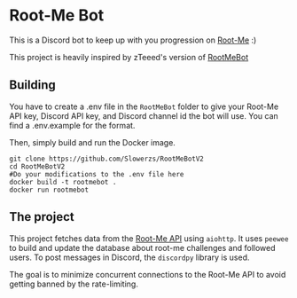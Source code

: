 # Root-Me Bot

This is a Discord bot to keep up with you progression on [Root-Me](https://www.root-me.org) :)

This project is heavily inspired by zTeeed's version of [RootMeBot](https://github.com/zteeed/RootMeBot)


## Building

You have to create a .env file in the `RootMeBot` folder to give your Root-Me API key, Discord API key, and Discord channel id the bot will use.
You can find a .env.example for the format.

Then, simply build and run the Docker image.

```
git clone https://github.com/Slowerzs/RootMeBotV2
cd RootMeBotV2
#Do your modifications to the .env file here
docker build -t rootmebot .
docker run rootmebot
```

## The project

This project fetches data from the [Root-Me API](https://api.www.root-me.org/) using `aiohttp`.
It uses `peewee` to build and update the database about root-me challenges and followed users.
To post messages in Discord, the `discordpy` library is used.

The goal is to minimize concurrent connections to the Root-Me API to avoid getting banned by the rate-limiting.

